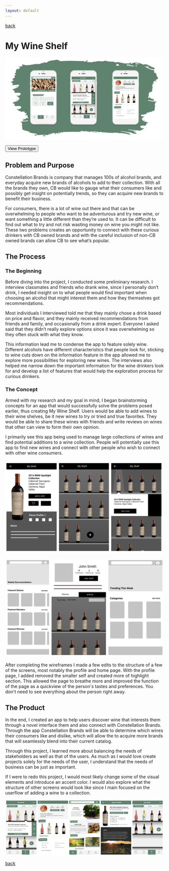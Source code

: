 ```yaml
---
layout: default
---
```

[back](./)

# My Wine Shelf
![Wine Shelf Logo](assets/wine.png)

<button name="button" onclick="https://www.figma.com/proto/SL20C2hdwfmKyW3oeRBdPG73/Wine-Shelf?node-id=45%3A22&scaling=min-zoom&redirected=1">View Prototype</button>



## Problem and Purpose
Constellation Brands is company that manages 100s of alcohol brands, and everyday acquire new brands of alcohols to add to their collection. With all the brands they own, CB would like to gauge what their consumers like and possibly get insight on potentially trends, so they can acquire new brands to benefit their business.

For consumers, there is a lot of wine out there and that can be overwhelming to people who want to be adventurous and try new wine, or want something a little different than they’re used to. It can be difficult to find out what to try and not risk wasting money on wine you might not like.
These two problems creates an opportunity to connect with these curious drinkers with CB owned brands and with the careful inclusion of non-CB owned brands can allow CB to see what’s popular.

## The Process

### The Beginning
Before diving into the project, I conducted some preliminary research. I interview classmates and friends who drank wine, since I personally don’t drink, I needed insight on to what people would find important when choosing an alcohol that might interest them and how they themselves got recommendations.

​Most individuals I interviewed told me that they mainly chose a drink based on price and flavor, and they mainly received recommendations from friends and family, and occasionally from a drink expert. Everyone I asked said that they didn’t really explore options since it was overwhelming so they often stuck with what they know.

​This information lead me to condense the app to feature solely wine. Different alcohols have different characteristics that people look for, sticking to wine cuts down on the information feature in the app allowed me to explore more possibilities for exploring new wines. The interviews also helped me narrow down the important information for the wine drinkers look for and develop a list of features that would help the exploration process for curious drinkers.

### The Concept
Armed with my research and my goal in mind, I began brainstorming concepts for an app that would successfully solve the problems posed earlier, thus creating My Wine Shelf. Users would be able to add wines to their wine shelves, be it new wines to try or tried and true favorites. They would be able to share these wines with friends and write reviews on wines that other can view to form their own opinion.

​I primarily see this app being used to manage large collections of wines and find potential additions to a wine collection. People will potentially use this app to find new wines and connect with other people who wish to connect with other wine consumers.

![Wine Shelf Draft](assets/wine/draft1.png)

![Wine Shelf Draft](assets/wine/draft2.png)

​After completing the wireframes I made a few edits to the structure of a few of the screens, most notably the profile and home page. With the profile page, I added removed the smaller self and created more of highlight section. This allowed the page to breathe more and improved the function of the page as a quickview of the person's tastes and preferences. You don't need to see everything about the person right away.

## The Product
In the end, I created an app to help users discover wine that interests them through a novel interface them and also connect with Constellation Brands. Through the app Constellation Brands will be able to determine which wines their consumers like and dislike, which will allow the to acquire more brands that will seamlessly blend into their current catalog.

Through this project, I learned more about balancing the needs of stakeholders as well as that of the users. As much as I would love create projects solely for the needs of the user, I understand that the needs of business can be just as important.

If I were to redo this project, I would most likely change some of the visual elements and introduce an accent color. I would also explore what the structure of other screens would look like since I main focused on the userflow of adding a wine to a collection.

![Wine Shelf Draft](assets/wine/final.png)

[back](./)